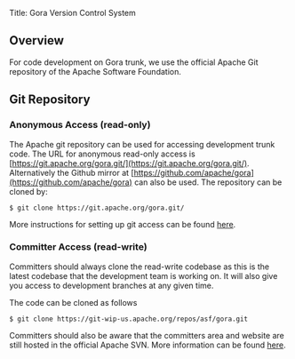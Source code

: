 Title: Gora Version Control System

## Overview
For code development on Gora trunk, we use the official Apache Git repository of 
the Apache Software Foundation.

## Git Repository

### Anonymous Access (read-only)
The Apache git repository can be used for accessing development trunk code.
The URL for anonymous read-only access is [https://git.apache.org/gora.git/](https://git.apache.org/gora.git/). 
Alternatively the Github mirror at [https://github.com/apache/gora](https://github.com/apache/gora) can also be used. 
The repository can be cloned by:

    $ git clone https://git.apache.org/gora.git/ 

More instructions for setting up git access can be found [here](https://www.apache.org/dev/git.html).

### Committer Access (read-write)
Committers should always clone the read-write codebase as this is the latest codebase
that the development team is working on. It will also give you access to development 
branches at any given time. 

The code can be cloned as follows

    $ git clone https://git-wip-us.apache.org/repos/asf/gora.git

Committers should also be aware that the committers area and website are still hosted in
the official Apache SVN. More information can be found [here](https://svn.apache.org/repos/asf/gora/README). 
